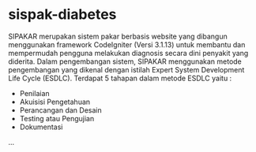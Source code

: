 # sispak-diabetes

SIPAKAR merupakan sistem pakar berbasis website yang dibangun menggunakan framework CodeIgniter (Versi 3.1.13) untuk membantu dan mempermudah pengguna melakukan diagnosis secara dini penyakit yang diderita.
Dalam pengembangan sistem, SIPAKAR menggunakan metode pengembangan yang dikenal dengan istilah Expert System Development Life Cycle (ESDLC).
Terdapat 5 tahapan dalam metode ESDLC yaitu :

- Penilaian
- Akuisisi Pengetahuan
- Perancangan dan Desain
- Testing atau Pengujian
- Dokumentasi

...
